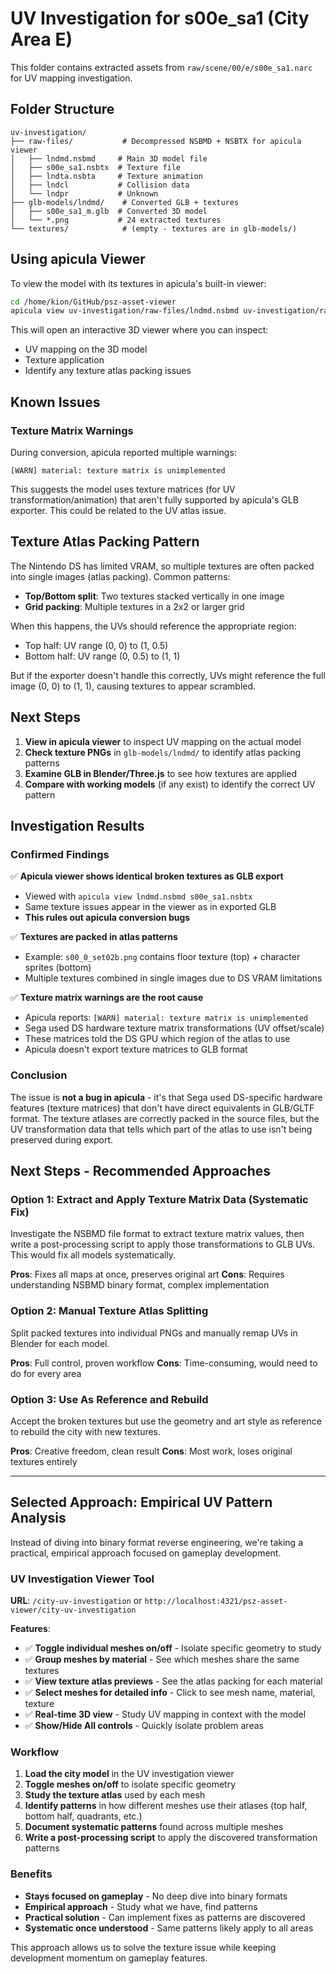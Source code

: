# UV Investigation for s00e_sa1 (City Area E)

This folder contains extracted assets from `raw/scene/00/e/s00e_sa1.narc` for UV mapping investigation.

## Folder Structure

```
uv-investigation/
├── raw-files/           # Decompressed NSBMD + NSBTX for apicula viewer
│   ├── lndmd.nsbmd     # Main 3D model file
│   ├── s00e_sa1.nsbtx  # Texture file
│   ├── lndta.nsbta     # Texture animation
│   ├── lndcl           # Collision data
│   └── lndpr           # Unknown
├── glb-models/lndmd/    # Converted GLB + textures
│   ├── s00e_sa1_m.glb  # Converted 3D model
│   └── *.png           # 24 extracted textures
└── textures/            # (empty - textures are in glb-models/)
```

## Using apicula Viewer

To view the model with its textures in apicula's built-in viewer:

```bash
cd /home/kion/GitHub/psz-asset-viewer
apicula view uv-investigation/raw-files/lndmd.nsbmd uv-investigation/raw-files/s00e_sa1.nsbtx
```

This will open an interactive 3D viewer where you can inspect:
- UV mapping on the 3D model
- Texture application
- Identify any texture atlas packing issues

## Known Issues

### Texture Matrix Warnings
During conversion, apicula reported multiple warnings:
```
[WARN] material: texture matrix is unimplemented
```

This suggests the model uses texture matrices (for UV transformation/animation) that aren't fully supported by apicula's GLB exporter. This could be related to the UV atlas issue.

## Texture Atlas Packing Pattern

The Nintendo DS has limited VRAM, so multiple textures are often packed into single images (atlas packing). Common patterns:
- **Top/Bottom split**: Two textures stacked vertically in one image
- **Grid packing**: Multiple textures in a 2x2 or larger grid

When this happens, the UVs should reference the appropriate region:
- Top half: UV range (0, 0) to (1, 0.5)
- Bottom half: UV range (0, 0.5) to (1, 1)

But if the exporter doesn't handle this correctly, UVs might reference the full image (0, 0) to (1, 1), causing textures to appear scrambled.

## Next Steps

1. **View in apicula viewer** to inspect UV mapping on the actual model
2. **Check texture PNGs** in `glb-models/lndmd/` to identify atlas packing patterns
3. **Examine GLB in Blender/Three.js** to see how textures are applied
4. **Compare with working models** (if any exist) to identify the correct UV pattern

## Investigation Results

### Confirmed Findings

✅ **Apicula viewer shows identical broken textures as GLB export**
- Viewed with `apicula view lndmd.nsbmd s00e_sa1.nsbtx`
- Same texture issues appear in the viewer as in exported GLB
- **This rules out apicula conversion bugs**

✅ **Textures are packed in atlas patterns**
- Example: `s00_0_set02b.png` contains floor texture (top) + character sprites (bottom)
- Multiple textures combined in single images due to DS VRAM limitations

✅ **Texture matrix warnings are the root cause**
- Apicula reports: `[WARN] material: texture matrix is unimplemented`
- Sega used DS hardware texture matrix transformations (UV offset/scale)
- These matrices told the DS GPU which region of the atlas to use
- Apicula doesn't export texture matrices to GLB format

### Conclusion

The issue is **not a bug in apicula** - it's that Sega used DS-specific hardware features (texture matrices) that don't have direct equivalents in GLB/GLTF format. The texture atlases are correctly packed in the source files, but the UV transformation data that tells which part of the atlas to use isn't being preserved during export.

## Next Steps - Recommended Approaches

### Option 1: Extract and Apply Texture Matrix Data (Systematic Fix)
Investigate the NSBMD file format to extract texture matrix values, then write a post-processing script to apply those transformations to GLB UVs. This would fix all models systematically.

**Pros**: Fixes all maps at once, preserves original art
**Cons**: Requires understanding NSBMD binary format, complex implementation

### Option 2: Manual Texture Atlas Splitting
Split packed textures into individual PNGs and manually remap UVs in Blender for each model.

**Pros**: Full control, proven workflow
**Cons**: Time-consuming, would need to do for every area

### Option 3: Use As Reference and Rebuild
Accept the broken textures but use the geometry and art style as reference to rebuild the city with new textures.

**Pros**: Creative freedom, clean result
**Cons**: Most work, loses original textures entirely

---

## Selected Approach: Empirical UV Pattern Analysis

Instead of diving into binary format reverse engineering, we're taking a practical, empirical approach focused on gameplay development.

### UV Investigation Viewer Tool

**URL**: `/city-uv-investigation` or `http://localhost:4321/psz-asset-viewer/city-uv-investigation`

**Features**:
- ✅ **Toggle individual meshes on/off** - Isolate specific geometry to study
- ✅ **Group meshes by material** - See which meshes share the same textures
- ✅ **View texture atlas previews** - See the atlas packing for each material
- ✅ **Select meshes for detailed info** - Click to see mesh name, material, texture
- ✅ **Real-time 3D view** - Study UV mapping in context with the model
- ✅ **Show/Hide All controls** - Quickly isolate problem areas

### Workflow

1. **Load the city model** in the UV investigation viewer
2. **Toggle meshes on/off** to isolate specific geometry
3. **Study the texture atlas** used by each mesh
4. **Identify patterns** in how different meshes use their atlases (top half, bottom half, quadrants, etc.)
5. **Document systematic patterns** found across multiple meshes
6. **Write a post-processing script** to apply the discovered transformation patterns

### Benefits

- **Stays focused on gameplay** - No deep dive into binary formats
- **Empirical approach** - Study what we have, find patterns
- **Practical solution** - Can implement fixes as patterns are discovered
- **Systematic once understood** - Same patterns likely apply to all areas

This approach allows us to solve the texture issue while keeping development momentum on gameplay features.
